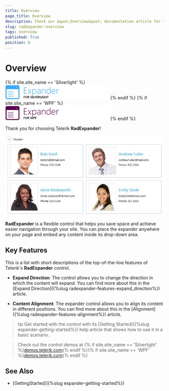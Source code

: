 ```yaml
---
title: Overview
page_title: Overview
description: Check our &quot;Overview&quot; documentation article for the RadExpander WPF control.
slug: radexpander-overview
tags: overview
published: True
position: 0
---
```


# Overview

{% if site.site_name == 'Silverlight' %}
![RadExpander Silverlight Icon](images/expander_sl_icon.png)
{% endif %}
{% if site.site_name == 'WPF' %}
![RadExpander WPF Icon](images/expander_wpf_icon.png)
{% endif %}

Thank you for choosing Telerik __RadExpander__!				

![RadExpander](images/RadExpander_Overview.png)

__RadExpander__ is a flexible control that helps you save space and achieve easier navigation through your site. You can place the expander anywhere on your page and embed any content inside its drop-down area.

## Key Features

This is a list with short descriptions of the top-of-the-line features of Telerik's __RadExpander__ control.

* __Expand Direction__: The control allows you to change the direction in which the content will expand. You can find more about this in the [Expand Direction]({%slug radexpander-features-expand_direction%}) article.

* __Content Alignment__: The expander control allows you to align its content in different positions. You can find more about this in the [Alignment]({%slug radexpander-features-alignment%}) article.

>tip Get started with the control with its [Getting Started]({%slug expander-getting-started%}) help article that shows how to use it in a basic scenario.

>Check out the control demos at {% if site.site_name == 'Silverlight' %}[demos.telerik.com](https://demos.telerik.com/silverlight/#Expander/FirstLook){% endif %}{% if site.site_name == 'WPF' %}[demos.telerik.com](https://demos.telerik.com/wpf/){% endif %}

## See Also

 * [GettingStarted]({%slug expander-getting-started%})
 
